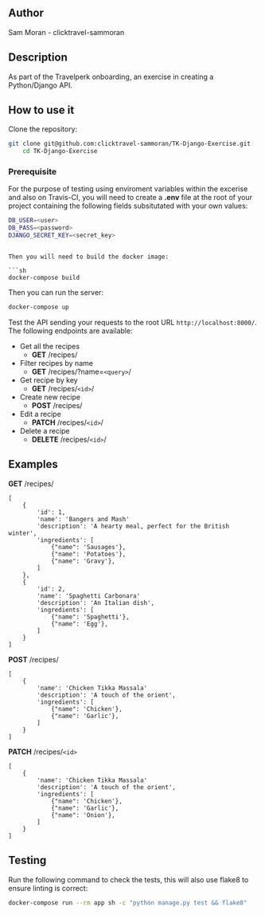 ## Author
Sam Moran - clicktravel-sammoran

## Description
As part of the Travelperk onboarding, an exercise in creating a Python/Django API.

## How to use it

Clone the repository:

```sh
git clone git@github.com:clicktravel-sammoran/TK-Django-Exercise.git
	cd TK-Django-Exercise
```

### Prerequisite

For the purpose of testing using enviroment variables within the excerise and also on Travis-CI, you will need to create a **.env** file at the root of your project containing the following fields subsitutated with your own values:
```sh
DB_USER=<user>
DB_PASS=<password>
DJANGO_SECRET_KEY=<secret_key>
```

```

Then you will need to build the docker image:

```sh
docker-compose build
```

Then you can run the server:

```sh
docker-compose up
```

Test the API sending your requests to the root URL `http://localhost:8000/`.
The following endpoints are available:

- Get all the recipes
  - **GET** /recipes/
- Filter recipes by name
  - **GET** /recipes/?name=`<query>`/
- Get recipe by key
  - **GET** /recipes/`<id>`/
- Create new recipe
  - **POST** /recipes/
- Edit a recipe
  - **PATCH** /recipes/`<id>`/
- Delete a recipe
  - **DELETE** /recipes/`<id>`/

## Examples

**GET** /recipes/

    [
      	{
	        'id': 1,
	        'name': 'Bangers and Mash'
	        'description': 'A hearty meal, perfect for the British winter',
	        'ingredients': [
		        {"name": 'Sausages'}, 
		        {"name": 'Potatoes'}, 
		        {"name": 'Gravy'},
        	]
		},
		{
	        'id': 2,
	        'name': 'Spaghetti Carbonara'
	        'description': 'An Italian dish',
	        'ingredients': [
		        {"name": 'Spaghetti'}, 
		        {"name": 'Egg'}, 
        	]
		}
    ]

**POST** /recipes/

    [
      	{
	        'name': 'Chicken Tikka Massala'
	        'description': 'A touch of the orient',
	        'ingredients': [
		        {"name": 'Chicken'}, 
		        {"name": 'Garlic'}, 
        	]
		}
    ]

**PATCH** /recipes/`<id>`

    [
      	{
	        'name': 'Chicken Tikka Massala'
	        'description': 'A touch of the orient',
	        'ingredients': [
		        {"name": 'Chicken'}, 
		        {"name": 'Garlic'},
		        {"name": 'Onion'}, 
        	]
		}
    ]

## Testing

Run the following command to check the tests, this will also use flake8 to ensure linting is correct:

```sh
docker-compose run --rm app sh -c "python manage.py test && flake8"
```